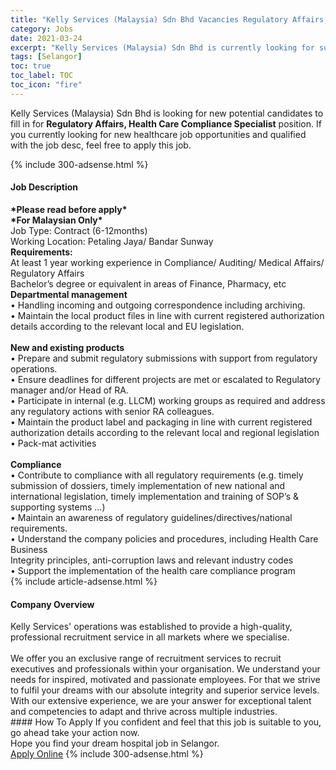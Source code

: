 ```yaml
---
title: "Kelly Services (Malaysia) Sdn Bhd Vacancies Regulatory Affairs, Health Care Compliance Specialist" 
category: Jobs 
date: 2021-03-24 
excerpt: "Kelly Services (Malaysia) Sdn Bhd is currently looking for suitable person to fill in the Regulatory Affairs, Health Care Compliance Specialist which positioned at Selangor" 
tags: [Selangor] 
toc: true 
toc_label: TOC 
toc_icon: "fire" 
--- 
```


<p>Kelly Services (Malaysia) Sdn Bhd is looking for new potential candidates to fill in for <b>Regulatory Affairs, Health Care Compliance Specialist</b> position. If you currently looking for new healthcare job opportunities and qualified with the job desc, feel free to apply this job.
</p>{% include 300-adsense.html %} 
<div><div><h4>Job Description</h4></div><div><div><span><div><div><strong>*Please read before apply*<br>*For Malaysian Only*</strong></div><div>Job Type: Contract (6-12months)</div><div>Working Location: Petaling Jaya/ Bandar Sunway</div><div><strong>Requirements:</strong></div><div>At least 1 year working experience in Compliance/ Auditing/ Medical Affairs/ Regulatory Affairs</div><div>Bachelor&#8217;s degree or equivalent in areas of Finance, Pharmacy, etc</div><div><strong>Departmental management</strong></div><div>&#8226; Handling incoming and outgoing correspondence including archiving.<br>&#8226; Maintain the local product files in line with current registered authorization details according to the relevant local and EU legislation.</div><div><br><strong>New and existing products</strong><br>&#8226; Prepare and submit regulatory submissions with support from regulatory operations.<br>&#8226; Ensure deadlines for different projects are met or escalated to Regulatory manager and/or Head of RA.<br>&#8226; Participate in internal (e.g. LLCM) working groups as required and address any regulatory actions with senior RA colleagues.<br>&#8226; Maintain the product label and packaging in line with current registered authorization details according to the relevant local and regional legislation<br>&#8226; Pack-mat activities</div><div><br><strong>Compliance</strong><br>&#8226; Contribute to compliance with all regulatory requirements (e.g. timely submission of dossiers, timely implementation of new national and international legislation, timely implementation and training of SOP&#8217;s &amp; supporting systems &#8230;)<br>&#8226; Maintain an awareness of regulatory guidelines/directives/national requirements.</div><div>&#8226; Understand the company policies and procedures, including Health Care Business<br>Integrity principles, anti-corruption laws and relevant industry codes<br>&#8226; Support the implementation of the health care compliance program</div></div></span></div></div></div> 
{% include article-adsense.html %} 
<div><div><h4>Company Overview</h4></div><div><div><span><div><div>
	Kelly Services' operations was established to provide a high-quality, professional recruitment service in all markets where we specialise.<br>
<br>
	We offer you an exclusive range of recruitment services to recruit executives and professionals within your organisation. We understand your needs for inspired, motivated and passionate employees. For that we strive to fulfil your dreams with our absolute integrity and superior service levels. With our extensive experience, we are your answer for exceptional talent and competencies to adapt and thrive across multiple industries.</div></div></span></div></div></div> 
#### How To Apply 
If you confident and feel that this job is suitable to you, go ahead take your action now. <br/> 
Hope you find your dream hospital job in Selangor. <br/> 
<a href="https://www.jobstreet.com.my/en/job/regulatory-affairs-health-care-compliance-specialist-4512760?jobId=jobstreet-my-job-4512760" class="btn btn--warning" target="_blank" rel="nofollow noopenner">Apply Online</a> 
{% include 300-adsense.html %} 